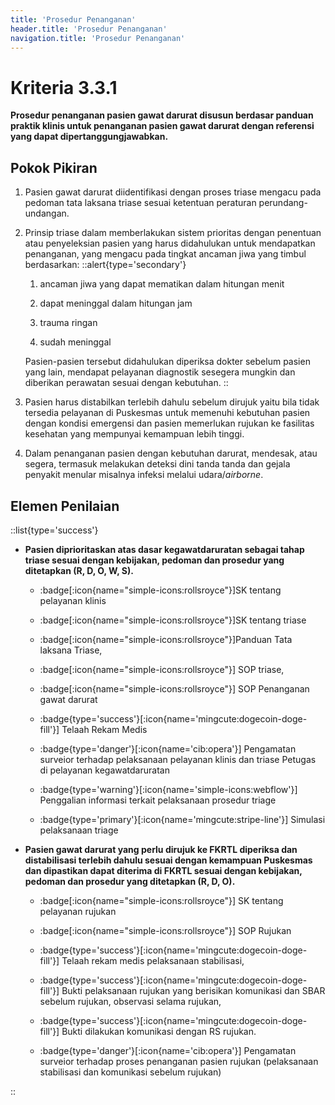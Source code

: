 ```yaml
---
title: 'Prosedur Penanganan'
header.title: 'Prosedur Penanganan'
navigation.title: 'Prosedur Penanganan'
---
```


# Kriteria 3.3.1 
**Prosedur penanganan pasien gawat darurat disusun berdasar panduan praktik klinis untuk penanganan pasien gawat darurat dengan referensi yang dapat dipertanggungjawabkan.**

## Pokok Pikiran 

1. Pasien gawat darurat diidentifikasi dengan proses triase mengacu pada pedoman tata laksana triase sesuai ketentuan peraturan perundang-undangan. 

2. Prinsip triase dalam memberlakukan sistem prioritas dengan penentuan atau penyeleksian pasien yang harus didahulukan untuk mendapatkan penanganan, yang mengacu pada tingkat ancaman jiwa yang timbul berdasarkan: 
    ::alert{type='secondary'}
    1. ancaman jiwa yang dapat mematikan dalam hitungan menit 

    2. dapat meninggal dalam hitungan jam 

    3. trauma ringan 

    4. sudah meninggal 

    Pasien-pasien tersebut didahulukan diperiksa dokter sebelum pasien yang lain, mendapat pelayanan diagnostik sesegera mungkin dan diberikan perawatan sesuai dengan kebutuhan. 
    ::
3. Pasien harus distabilkan terlebih dahulu sebelum dirujuk yaitu bila tidak tersedia pelayanan di Puskesmas untuk memenuhi kebutuhan  pasien dengan kondisi emergensi dan pasien memerlukan rujukan ke fasilitas kesehatan yang mempunyai kemampuan lebih tinggi. 

4. Dalam penanganan pasien dengan kebutuhan darurat, mendesak, atau segera, termasuk melakukan deteksi dini tanda tanda dan gejala penyakit menular misalnya infeksi melalui udara/*airborne*. 

## Elemen Penilaian 

::list{type='success'}
- **Pasien diprioritaskan atas dasar kegawatdaruratan sebagai tahap triase sesuai dengan kebijakan, pedoman dan prosedur yang ditetapkan (R, D, O, W, S).**


    - :badge[:icon{name="simple-icons:rollsroyce"}]SK tentang pelayanan klinis

    - :badge[:icon{name="simple-icons:rollsroyce"}]SK tentang triase 

    - :badge[:icon{name="simple-icons:rollsroyce"}]Panduan Tata laksana Triase, 

    - :badge[:icon{name="simple-icons:rollsroyce"}] SOP triase,



    - :badge[:icon{name="simple-icons:rollsroyce"}] SOP Penanganan gawat darurat 
    - :badge{type='success'}[:icon{name='mingcute:dogecoin-doge-fill'}] Telaah Rekam Medis 
    - :badge{type='danger'}[:icon{name='cib:opera'}] Pengamatan surveior terhadap pelaksanaan pelayanan klinis dan triase Petugas di pelayanan kegawatdaruratan 


    - :badge{type='warning'}[:icon{name='simple-icons:webflow'}] Penggalian informasi terkait pelaksanaan prosedur triage 
    - :badge{type='primary'}[:icon{name='mingcute:stripe-line'}] Simulasi pelaksanaan triage 
 




- **Pasien gawat darurat yang perlu dirujuk ke FKRTL diperiksa dan distabilisasi terlebih dahulu sesuai dengan kemampuan Puskesmas dan dipastikan dapat diterima di FKRTL sesuai dengan kebijakan, pedoman dan prosedur yang ditetapkan (R, D, O).** 

    - :badge[:icon{name="simple-icons:rollsroyce"}] SK tentang pelayanan rujukan 

    - :badge[:icon{name="simple-icons:rollsroyce"}] SOP Rujukan

    - :badge{type='success'}[:icon{name='mingcute:dogecoin-doge-fill'}] Telaah rekam medis pelaksanaan stabilisasi, 

    - :badge{type='success'}[:icon{name='mingcute:dogecoin-doge-fill'}] Bukti pelaksanaan rujukan yang berisikan komunikasi dan SBAR sebelum rujukan, observasi selama rujukan,
    - :badge{type='success'}[:icon{name='mingcute:dogecoin-doge-fill'}] Bukti dilakukan komunikasi dengan RS rujukan.  
    
    - :badge{type='danger'}[:icon{name='cib:opera'}] Pengamatan surveior terhadap proses penanganan pasien rujukan (pelaksanaan stabilisasi dan komunikasi sebelum rujukan)
 
::
